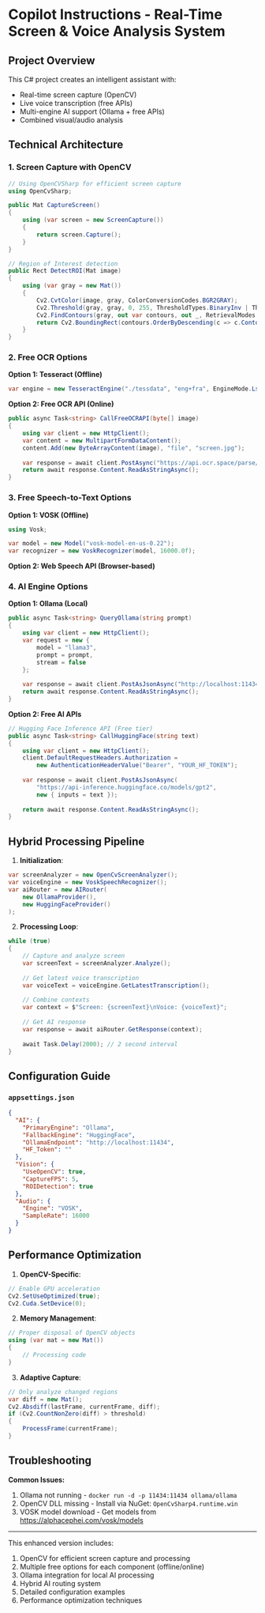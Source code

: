 # Copilot Instructions - Real-Time Screen & Voice Analysis System

## Project Overview
This C# project creates an intelligent assistant with:
- Real-time screen capture (OpenCV)
- Live voice transcription (free APIs)
- Multi-engine AI support (Ollama + free APIs)
- Combined visual/audio analysis

## Technical Architecture

### 1. Screen Capture with OpenCV
```csharp
// Using OpenCVSharp for efficient screen capture
using OpenCvSharp;

public Mat CaptureScreen()
{
    using (var screen = new ScreenCapture())
    {
        return screen.Capture();
    }
}

// Region of Interest detection
public Rect DetectROI(Mat image)
{
    using (var gray = new Mat())
    {
        Cv2.CvtColor(image, gray, ColorConversionCodes.BGR2GRAY);
        Cv2.Threshold(gray, gray, 0, 255, ThresholdTypes.BinaryInv | ThresholdTypes.Otsu);
        Cv2.FindContours(gray, out var contours, out _, RetrievalModes.External);
        return Cv2.BoundingRect(contours.OrderByDescending(c => c.ContourArea()).First());
    }
}
```

### 2. Free OCR Options
**Option 1: Tesseract (Offline)**
```csharp
var engine = new TesseractEngine("./tessdata", "eng+fra", EngineMode.LstmOnly);
```

**Option 2: Free OCR API (Online)**
```csharp
public async Task<string> CallFreeOCRAPI(byte[] image)
{
    using var client = new HttpClient();
    var content = new MultipartFormDataContent();
    content.Add(new ByteArrayContent(image), "file", "screen.jpg");
    
    var response = await client.PostAsync("https://api.ocr.space/parse/image", content);
    return await response.Content.ReadAsStringAsync();
}
```

### 3. Free Speech-to-Text Options
**Option 1: VOSK (Offline)**
```csharp
using Vosk;

var model = new Model("vosk-model-en-us-0.22");
var recognizer = new VoskRecognizer(model, 16000.0f);
```

**Option 2: Web Speech API (Browser-based)**

### 4. AI Engine Options
**Option 1: Ollama (Local)**
```csharp
public async Task<string> QueryOllama(string prompt)
{
    using var client = new HttpClient();
    var request = new {
        model = "llama3",
        prompt = prompt,
        stream = false
    };
    
    var response = await client.PostAsJsonAsync("http://localhost:11434/api/generate", request);
    return await response.Content.ReadAsStringAsync();
}
```

**Option 2: Free AI APIs**
```csharp
// Hugging Face Inference API (Free tier)
public async Task<string> CallHuggingFace(string text)
{
    using var client = new HttpClient();
    client.DefaultRequestHeaders.Authorization = 
        new AuthenticationHeaderValue("Bearer", "YOUR_HF_TOKEN");
    
    var response = await client.PostAsJsonAsync(
        "https://api-inference.huggingface.co/models/gpt2",
        new { inputs = text });
    
    return await response.Content.ReadAsStringAsync();
}
```

## Hybrid Processing Pipeline

1. **Initialization**:
```csharp
var screenAnalyzer = new OpenCvScreenAnalyzer();
var voiceEngine = new VoskSpeechRecognizer();
var aiRouter = new AIRouter(
    new OllamaProvider(),
    new HuggingFaceProvider()
);
```

2. **Processing Loop**:
```csharp
while (true)
{
    // Capture and analyze screen
    var screenText = screenAnalyzer.Analyze();
    
    // Get latest voice transcription
    var voiceText = voiceEngine.GetLatestTranscription();
    
    // Combine contexts
    var context = $"Screen: {screenText}\nVoice: {voiceText}";
    
    // Get AI response
    var response = await aiRouter.GetResponse(context);
    
    await Task.Delay(2000); // 2 second interval
}
```

## Configuration Guide

### `appsettings.json`
```json
{
  "AI": {
    "PrimaryEngine": "Ollama",
    "FallbackEngine": "HuggingFace",
    "OllamaEndpoint": "http://localhost:11434",
    "HF_Token": ""
  },
  "Vision": {
    "UseOpenCV": true,
    "CaptureFPS": 5,
    "ROIDetection": true
  },
  "Audio": {
    "Engine": "VOSK",
    "SampleRate": 16000
  }
}
```

## Performance Optimization

1. **OpenCV-Specific**:
```csharp
// Enable GPU acceleration
Cv2.SetUseOptimized(true);
Cv2.Cuda.SetDevice(0);
```

2. **Memory Management**:
```csharp
// Proper disposal of OpenCV objects
using (var mat = new Mat())
{
    // Processing code
}
```

3. **Adaptive Capture**:
```csharp
// Only analyze changed regions
var diff = new Mat();
Cv2.Absdiff(lastFrame, currentFrame, diff);
if (Cv2.CountNonZero(diff) > threshold)
{
    ProcessFrame(currentFrame);
}
```

## Troubleshooting

**Common Issues:**
1. Ollama not running - `docker run -d -p 11434:11434 ollama/ollama`
2. OpenCV DLL missing - Install via NuGet: `OpenCvSharp4.runtime.win`
3. VOSK model download - Get models from https://alphacephei.com/vosk/models

---

This enhanced version includes:
1. OpenCV for efficient screen capture and processing
2. Multiple free options for each component (offline/online)
3. Ollama integration for local AI processing
4. Hybrid AI routing system
5. Detailed configuration examples
6. Performance optimization techniques
